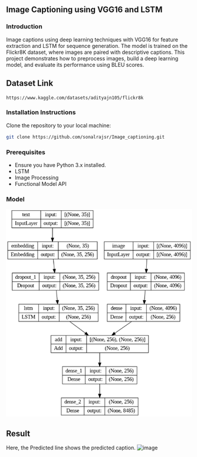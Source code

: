 ## Image Captioning using VGG16 and LSTM

### Introduction

Image captions using deep learning techniques with VGG16 for feature extraction and LSTM for sequence generation. The model is trained on the Flickr8K dataset, where images are paired with descriptive captions. This project demonstrates how to preprocess images, build a deep learning model, and evaluate its performance using BLEU scores.

## Dataset Link
```
https://www.kaggle.com/datasets/adityajn105/flickr8k
```
### Installation Instructions
Clone the repository to your local machine:
```bash
git clone https://github.com/sonalrajsr/Image_captioning.git
```
### Prerequisites
- Ensure you have Python 3.x installed.
- LSTM
- Image Processing
- Functional Model API
### Model
![Model](model.png)
## Result
Here, the Predicted line shows the predicted caption.
![image](https://github.com/sonalrajsr/Image_captioning/assets/123736054/e0617442-cf02-46a9-8e49-b09654e1f41b)

